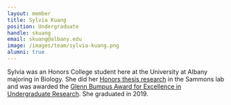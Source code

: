 ```yaml
---
layout: member
title: Sylvia Kuang
position: Undergraduate
handle: skuang
email: skuang@albany.edu
image: /images/team/sylvia-kuang.png
alumni: true
---
```


Sylvia was an Honors College student here at the University at Albany majoring in Biology. She did her [Honors thesis research](/pdfs/papers/2019-kuang-thesis.pdf) in the Sammons lab and was awarded the [Glenn Bumpus Award for Excellence in Undergraduate Research](/news/Sylvia.Bumpus). She graduated in 2019.

